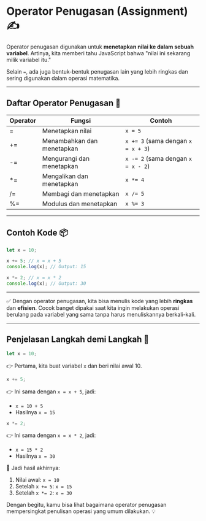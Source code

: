 # Operator Penugasan (Assignment) ✍️

Operator penugasan digunakan untuk **menetapkan nilai ke dalam sebuah variabel**. Artinya, kita memberi tahu JavaScript bahwa "nilai ini sekarang milik variabel itu."

Selain `=`, ada juga bentuk-bentuk penugasan lain yang lebih ringkas dan sering digunakan dalam operasi matematika.

---

## Daftar Operator Penugasan 🤔

| Operator | Fungsi                     | Contoh                             |
| -------- | -------------------------- | ---------------------------------- |
| =        | Menetapkan nilai           | `x = 5`                            |
| +=       | Menambahkan dan menetapkan | `x += 3` (sama dengan `x = x + 3`) |
| -=       | Mengurangi dan menetapkan  | `x -= 2` (sama dengan `x = x - 2`) |
| \*=      | Mengalikan dan menetapkan  | `x *= 4`                           |
| /=       | Membagi dan menetapkan     | `x /= 5`                           |
| %=       | Modulus dan menetapkan     | `x %= 3`                           |

---

## Contoh Kode 📦

```js
let x = 10;

x += 5; // x = x + 5
console.log(x); // Output: 15

x *= 2; // x = x * 2
console.log(x); // Output: 30
```

---

✅ Dengan operator penugasan, kita bisa menulis kode yang lebih **ringkas** dan **efisien**. Cocok banget dipakai saat kita ingin melakukan operasi berulang pada variabel yang sama tanpa harus menuliskannya berkali-kali.

---

## Penjelasan Langkah demi Langkah 🧠

```js
let x = 10;
```

👉 Pertama, kita buat variabel `x` dan beri nilai awal 10.

```js
x += 5;
```

👉 Ini sama dengan `x = x + 5`, jadi:

- `x = 10 + 5`
- Hasilnya `x = 15`

```js
x *= 2;
```

👉 Ini sama dengan `x = x * 2`, jadi:

- `x = 15 * 2`
- Hasilnya `x = 30`

🎉 Jadi hasil akhirnya:

1. Nilai awal: `x = 10`
2. Setelah `x += 5`: `x = 15`
3. Setelah `x *= 2`: `x = 30`

Dengan begitu, kamu bisa lihat bagaimana operator penugasan mempersingkat penulisan operasi yang umum dilakukan. 💡
